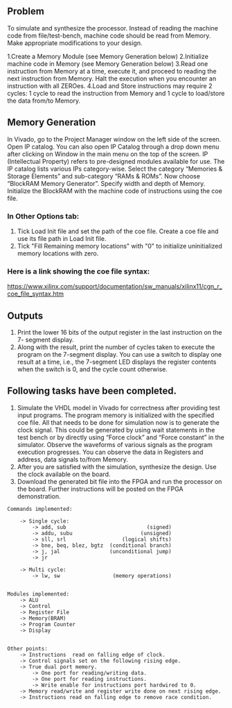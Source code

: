 
## Problem
To simulate and synthesize the processor. Instead of reading the machine code from file/test-bench, machine code should be read from Memory. Make appropriate modifications to your design.

1.Create a Memory Module (see Memory Generation below)
2.Initialize machine code in Memory (see Memory Generation below)
3.Read one instruction from Memory at a time, execute it, and proceed to reading the next instruction from Memory. Halt the execution when you encounter an instruction with all ZEROes.
4.Load and Store instructions may require 2 cycles: 1 cycle to read the instruction from Memory and 1 cycle to load/store the data from/to Memory.

## Memory Generation
In Vivado, go to the Project Manager window on the left side of the screen. Open IP
catalog. You can also open IP Catalog through a drop down menu after clicking on
Window in the main menu on the top of the screen. IP (Intellectual Property) refers to
pre-designed modules available for use. The IP catalog lists various IPs category-wise.
Select the category “Memories & Storage Elements” and sub-category “RAMs &
ROMs”. Now choose “BlockRAM Memory Generator”. Specify width and depth of
Memory. Initialize the BlockRAM with the machine code of instructions using the coe
file.

### In Other Options tab:
1. Tick Load Init file and set the path of the coe file. Create a coe file and use its file path in Load Init file.
2. Tick "Fill Remaining memory locations" with "0" to initialize uninitialized memory locations with zero.

### Here is a link showing the coe file syntax:
https://www.xilinx.com/support/documentation/sw_manuals/xilinx11/cgn_r_coe_file_syntax.htm

## Outputs

1. Print the lower 16 bits of the output register in the last instruction on the 7-
segment display.
2. Along with the result, print the number of cycles taken to execute the program on
the 7-segment display. You can use a switch to display one result at a time, i.e., the
7-segment LED displays the register contents when the switch is 0, and the cycle
count otherwise.


## Following tasks have been completed.

1. Simulate the VHDL model in Vivado for correctness after providing test input
programs. The program memory is initialized with the specified coe file. All that needs to
be done for simulation now is to generate the clock signal. This could be generated
by using wait statements in the test bench or by directly using “Force clock” and
“Force constant” in the simulator. Observe the waveforms of various signals as the
program execution progresses. You can observe the data in Registers and address,
data signals to/from Memory.
2. After you are satisfied with the simulation, synthesize the design. Use the clock
available on the board.
3. Download the generated bit file into the FPGA and run the processor on the
board. Further instructions will be posted on the FPGA demonstration.

```
Commands implemented:

    -> Single cycle:
        -> add, sub                          (signed)
        -> addu, subu                      (unsigned)
        -> sll, srl                  (logical shifts)
        -> bne, beq, blez, bgtz  (conditional branch)
        -> j, jal                (unconditional jump)
        -> jr

    -> Multi cycle:
        -> lw, sw                 (memory operations)


Modules implemented:
    -> ALU
    -> Control
    -> Register File
    -> Memory(BRAM)
    -> Program Counter
    -> Display 


Other points:
    -> Instructions  read on falling edge of clock.
    -> Control signals set on the following rising edge.
    -> True dual port memory.
        -> One port for reading/writing data.
        -> One port for reading instructions.
        -> Write enable for instructions port hardwired to 0.
    -> Memory read/write and register write done on next rising edge.
    -> Instructions read on falling edge to remove race condition.
```
